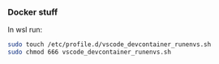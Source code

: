 ### Docker stuff

In wsl run:
```bash
sudo touch /etc/profile.d/vscode_devcontainer_runenvs.sh
sudo chmod 666 vscode_devcontainer_runenvs.sh
```